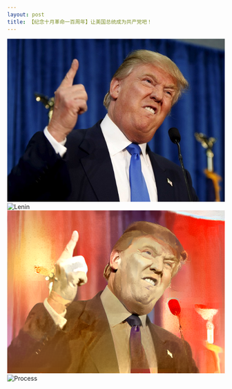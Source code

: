 ```yaml
---
layout: post
title: 【纪念十月革命一百周年】让美国总统成为共产党吧！
---
```



![Trump](/images/trump.jpg "Trump")
![Lenin](/images/ln.jpn "Lenin")
![Communist](/images/out_iter_4000.png "Communist Trump")
![Process](/images/trump.gif "Changing process")